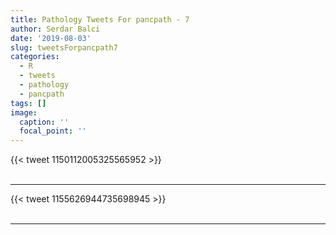 ```yaml
---
title: Pathology Tweets For pancpath - 7
author: Serdar Balci
date: '2019-08-03'
slug: tweetsForpancpath7
categories:
  - R
  - tweets
  - pathology
  - pancpath
tags: []
image:
  caption: ''
  focal_point: ''
---
```



{{< tweet 1150112005325565952 >}}
<br>
<br>
<hr>
{{< tweet 1155626944735698945 >}}
<br>
<br>
<hr>
